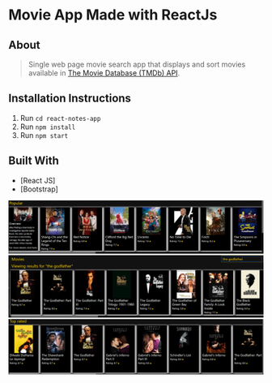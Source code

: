 # Movie App Made with ReactJs

## About

> Single web page movie search app that displays and sort movies available in [The Movie Database (TMDb) API](https://www.themoviedb.org/documentation/api).

## Installation Instructions

1. Run `cd react-notes-app`
2. Run `npm install`
3. Run `npm start`

## Built With

- [React JS]
- [Bootstrap]

<img src='public/popular.png'><br>
<img src='public/search.png'><br>
<img src='public/top.png'><br>
